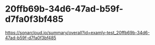 # 20ffb69b-34d6-47ad-b59f-d7fa0f3bf485
https://sonarcloud.io/summary/overall?id=examly-test_20ffb69b-34d6-47ad-b59f-d7fa0f3bf485
